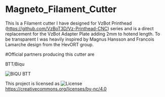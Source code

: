 # Magneto_Filament_Cutter
This Is a Filament cutter I have designed for VzBot Printhead (https://github.com/VzBoT3D/Vz-Printhead-CNC) series and is a direct replacement for the VzBot Adapter Plate adding 2mm to hotend length.
To be transparent I was heavily inspired by Magnus Hansson and Francois Lamarche design from the HevORT group.


#Official partners producing this cutter are

BTT/Biqu

![BIQU BTT](https://github.com/user-attachments/assets/dc05a4cf-1a09-47c8-9a1e-efabfee906e8)


This project is licensed as
![License](https://github.com/user-attachments/assets/7324c36c-8924-4867-a992-370dcd56aad1)
https://creativecommons.org/licenses/by-nc/4.0

